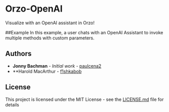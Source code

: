 # Orzo-OpenAI
Visualize with an OpenAI assistant in Orzo!

##Example
In this example, a user chats with an OpenAI Assistant to invoke multiple methods with custom parameters. 

## Authors

* **Jonny Bachman** - *Initial work* - [paulcena2](https://github.com/paulcena2)
* **Harold MacArthur - [f1shkabob](https://github.com/f1shkabob)

## License

This project is licensed under the MIT License - see the [LICENSE.md](LICENSE.md) file for details
